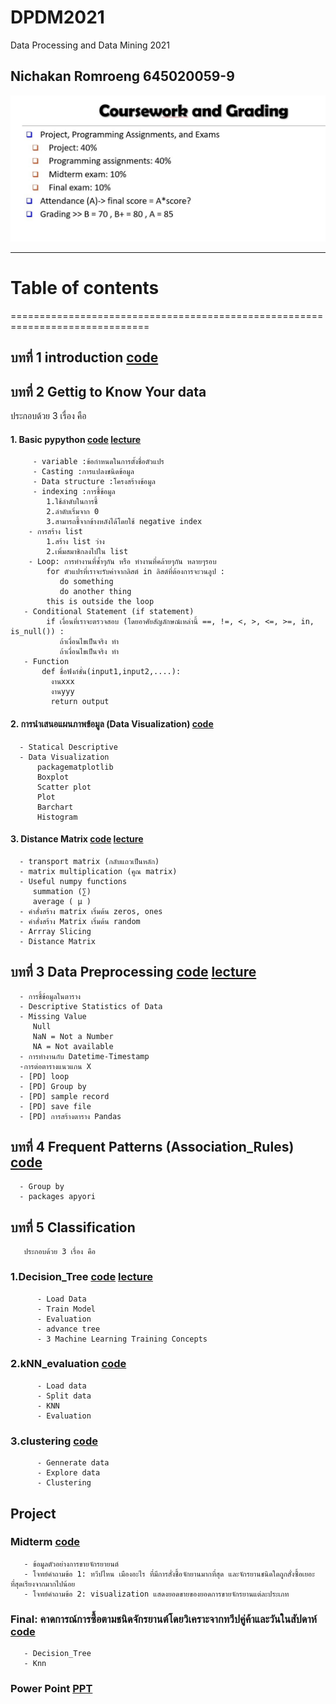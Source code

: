 # DPDM2021
Data Processing and Data Mining 2021
## Nichakan Romroeng 645020059-9


![grading image](DPDM21.JPG)


------------------------------------------------------------------------------
# Table of contents
==============================================================================
## บทที่ 1 introduction [code](https://github.com/nicha0524/DPDM2021/blob/main/intro.ipynb)
 
## บทที่ 2 Gettig to Know Your data
   ประกอบด้วย 3 เรื่อง คือ
  
   #### 1. Basic pypython [code](https://colab.research.google.com/github/nicha0524/DPDM2021/blob/main/Data101_(chapter2).ipynb#scrollTo=JwfbsPsB0U12) [lecture](https://github.com/nicha0524/DPDM2021/blob/main/%E0%B8%AA%E0%B8%A3%E0%B8%B8%E0%B8%9B%E0%B8%9A%E0%B8%97%E0%B8%97%E0%B8%B5%E0%B9%881.pdf)
         - variable :ข้อกำหนดในการตั้งชื่อตัวแปร
         - Casting :การแปลงชนิดข้อมูล
         - Data structure :โครงสร้างข้อมูล
         - indexing :การชี้ข้อมูล
            1.ใช้ลำดับในการชี้
            2.ลำดับเริ่มจาก 0
            3.สามารถชี้จากข้างหลังได้โดยใช้ negative index
        - การสร้าง list
            1.สร้าง list ว่าง
            2.เพิ่มสมาชิกลงไปใน list
        - Loop: การทำงานที่ซ้ำๆกัน หรือ ทำงานที่คล้ายๆกัน หลายๆรอบ
            for ตัวแปรที่เราจะรับค่าจากลิสต์ in ลิสต์ที่ต้องการจะวนลูป :
               do something
               do another thing
            this is outside the loop
       - Conditional Statement (if statement)
            if เงื่อนที่เราจะตรวจสอบ (โดยอาศัยสัญลักษณ์เหล่านี้ ==, !=, <, >, <=, >=, in, is_null()) :
               ถ้าเงื่อนไขเป็นจริง ทำ 
               ถ้าเงื่อนไขเป็นจริง ทำ
       - Function
           def ชื่อฟังก์ชั่น(input1,input2,....):
             งานxxx
             งานyyy
             return output
 #### 2. การนำเสนอแผนภาพข้อมูล (Data Visualization) [code](https://colab.research.google.com/github/nicha0524/DPDM2021/blob/main/Data102_(Chapter2).ipynb#scrollTo=pLC82lzuy38v)
      - Statical Descriptive
      - Data Visualization
          packagematplotlib
          Boxplot
          Scatter plot
          Plot
          Barchart
          Histogram
  #### 3. Distance Matrix [code](https://colab.research.google.com/github/nicha0524/DPDM2021/blob/main/Data103_(chapter2_distance).ipynb) [lecture](https://github.com/nicha0524/DPDM2021/blob/main/Measuring-Data-Similarity-and-Dissimilarity.pdf)
      - transport matrix (กลับแถวเป็นหลัก)
      - matrix multiplication (คูณ matrix)
      - Useful numpy functions
         summation (∑)
         average ( μ )
      - คำสั่งสร้าง matrix เริ่มต้น zeros, ones
      - คำสั่งสร้าง Matrix เริ่มต้น random
      - Arrray Slicing
      - Distance Matrix
      
   
## บทที่ 3 Data Preprocessing [code](https://github.com/nicha0524/DPDM2021/blob/main/Data_Preprocessing_(Chapter_3).ipynb)  [lecture](https://github.com/nicha0524/DPDM2021/blob/main/Chapter103_Data%20Preprocessing.pdf)
      - การชี้ข้อมูลในตาราง
      - Descriptive Statistics of Data
      - Missing Value
         Null
         NaN = Not a Number
         NA = Not available
      - การทำงานกับ Datetime-Timestamp
      -การต่อตารางแนวแกน X 
      - [PD] loop
      - [PD] Group by
      - [PD] sample record
      - [PD] save file
      - [PD] การสร้างตาราง Pandas
      
   ## บทที่ 4 Frequent Patterns (Association_Rules) [code](https://github.com/nicha0524/DPDM2021/blob/main/Frequent_Patterns_(Association_Rules).ipynb)
      - Group by
      - packages apyori
      
   ## บทที่ 5 Classification  
       ประกอบด้วย 3 เรื่อง คือ
   ### 1.Decision_Tree [code](https://github.com/nicha0524/DPDM2021/blob/main/Classification_(Decision_Tree).ipynb) [lecture](https://github.com/nicha0524/DPDM2021/blob/main/Classification%20(Decision%20Tree).pdf)
          - Load Data
          - Train Model
          - Evaluation
          - advance tree
          - 3 Machine Learning Training Concepts

   ### 2.kNN_evaluation [code](https://github.com/nicha0524/DPDM2021/blob/main/classification_(kNN_evaluation).ipynb)
          - Load data
          - Split data
          - KNN
          - Evaluation
   ### 3.clustering [code](https://github.com/nicha0524/DPDM2021/blob/main/Chap8_clustering.ipynb)
          - Gennerate data
          - Explore data
          - Clustering
          
 ## Project 
   ### Midterm [code](https://github.com/nicha0524/DPDM2021/blob/main/Project.ipynb)
       - ข้อมูลตัวอย่างการขายจักรยายนต์
       - โจทย์คำถามข้อ 1: ทวีปไหน เมืองอะไร ที่มีการสั่งชื้อจักยานมากที่สุด และจักรยานชนิดใดถูกสั่งซื้อเยอะที่สุดเรียงจากมากไปน้อย
       - โจทย์คำถามข้อ 2: visualization แสดงยอดขายของยอดการขายจักรยานแต่ละประเภท 
   ### Final: คาดการณ์การซื้อตามชนิดจักรยานต์โดยวิเคราะจากทวีปคู่ค้าและวันในสัปดาห์ [code](https://github.com/nicha0524/DPDM2021/blob/main/Project_FINAL.ipynb)
       - Decision_Tree
       - Knn
   ### Power Point [PPT](https://github.com/nicha0524/DPDM2021/blob/main/project_FINAL.pptx)
      
      
      
      
      
      
      
      
      
           
